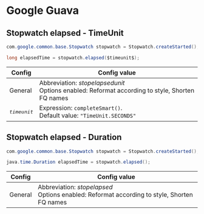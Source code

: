 # Google Guava

## Stopwatch elapsed - TimeUnit

```java
com.google.common.base.Stopwatch stopwatch = Stopwatch.createStarted();

long elapsedTime = stopwatch.elapsed($timeunit$);
```

| Config | Config value |
|---|---|
| General | Abbreviation: *stopelapsedunit*<br>Options enabled: Reformat according to style, Shorten FQ names |
| <pre>$timeunit$</pre> | Expression: `completeSmart()`.<br>Default value: `"TimeUnit.SECONDS"` |

## Stopwatch elapsed - Duration

```java
com.google.common.base.Stopwatch stopwatch = Stopwatch.createStarted();

java.time.Duration elapsedTime = stopwatch.elapsed();
```

| Config | Config value |
|---|---|
| General | Abbreviation: *stopelapsed*<br>Options enabled: Reformat according to style, Shorten FQ names |

